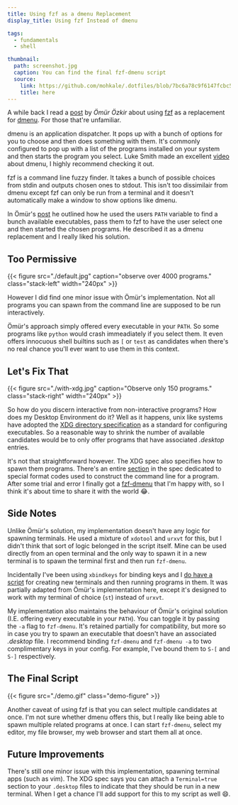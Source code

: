 ```yaml
---
title: Using fzf as a dmenu Replacement
display_title: Using fzf Instead of dmenu

tags:
  - fundamentals
  - shell

thumbnail:
  path: screenshot.jpg
  caption: You can find the final fzf-dmenu script
  source:
    link: https://github.com/mohkale/.dotfiles/blob/7bc6a78c9f6147fcbc58a3543285e9e96b17d282/desktop/xorg/scripts/fzf-dmenu
    title: here
---
```


A while back I read a [post][orig] by *Ömür Özkir* about using [fzf][fzf] as a
replacement for [dmenu][dmenu]. For those that're unfamiliar.

[orig]: https://medium.com/njiuko/using-fzf-instead-of-dmenu-2780d184753f
[ls_vid]: https://www.youtube.com/watch?v=R9m723tAurA
[fzf]: https://github.com/junegunn/fzf
[dmenu]: https://tools.suckless.org/dmenu/

dmenu is an application dispatcher. It pops up with a bunch of options for you to
choose and then does something with them. It's commonly configured to pop up with a
list of the programs installed on your system and then starts the program you select.
Luke Smith made an excellent [video][ls_vid] about dmenu, I highly recommend checking
it out.

fzf is a command line fuzzy finder. It takes a bunch of possible choices from stdin
and outputs chosen ones to stdout. This isn't too dissimilair from dmenu except fzf
can only be run from a terminal and it doesn't automatically make a window to show
options like dmenu.

In Ömür's [post][orig] he outlined how he used the users `PATH` variable to find a
bunch available executables, pass them to fzf to have the user select one and then
started the chosen programs. He described it as a dmenu replacement and I really
liked his solution.

## Too Permissive
{{< figure src="./default.jpg" caption="observe over 4000 programs." class="stack-left" width="240px" >}}

However I did find one minor issue with Ömür's implementation. Not all programs you
can spawn from the command line are supposed to be run interactively.

Ömür's approach simply offered every executable in your `PATH`. So some programs like
`python` would crash immeadiately if you select them. It even offers innocuous shell
builtins such as `[` or `test` as candidates when there's no real chance you'll ever
want to use them in this context.

## Let's Fix That
{{< figure src="./with-xdg.jpg" caption="Observe only 150 programs." class="stack-right" width="240px" >}}

So how do you discern interactive from non-interactive programs? How does my Desktop
Environment do it? Well as it happens, unix like systems have adopted the [XDG
directory specification][dirspec] as a standard for configuring executables. So a
reasonable way to shrink the number of available candidates would be to only offer
programs that have associated *.desktop* entries.

[dirspec]: https://specifications.freedesktop.org/desktop-entry-spec/latest/index.html#introduction

It's not that straightforward however. The XDG spec also specifies how to spawn them
programs. There's an entire [section][Exec] in the spec dedicated to special format
codes used to construct the command line for a program. After some trial and error I
finally got a [fzf-dmenu][fzf-dmenu] that I'm happy with, so I think it's about time
to share it with the world :joy:.

[Exec]: https://specifications.freedesktop.org/desktop-entry-spec/latest/ar01s07.html
[fzf-dmenu]: https://github.com/mohkale/.dotfiles/blob/7bc6a78c9f6147fcbc58a3543285e9e96b17d282/desktop/xorg/scripts/fzf-dmenu

## Side Notes
Unlike Ömür's solution, my implementation doesn't have any logic for spawning
terminals. He used a mixture of `xdotool` and `urxvt` for this, but I didn't think
that sort of logic belonged in the script itself. Mine can be used directly from an
open terminal and the only way to spawn it in a new terminal is to spawn the terminal
first and then run `fzf-dmenu`.

Incidentally I've been using `xbindkeys` for binding keys and I [do have a
script][spawn-term] for creating new terminals and then running programs in them. It
was partially adapted from Ömür's implementation here, except it's designed to work
with my terminal of choice (`st`) instead of `urxvt`.

[spawn-term]: https://github.com/mohkale/.dotfiles/7bc6a78c9f6147fcbc58a3543285e9e96b17d282/master/bin/spawn-term

My implementation also maintains the behaviour of Ömür's original solution (I.E.
offering every executable in your `PATH`). You can toggle it by passing the `-a`
flag to `fzf-dmenu`. It's retained partially for compatibility, but more so in case
you try to spawn an executable that doesn't have an associated *.desktop* file. I
recommend binding `fzf-dmenu` and `fzf-dmenu -a` to two complimentary keys in your
config. For example, I've bound them to `S-[` and `S-]` respectively.

## The Final Script
<style>
  .demo-figure img {
    width: 100%
  }
</style>

{{< figure src="./demo.gif" class="demo-figure" >}}

Another caveat of using fzf is that you can select multiple candidates at once. I'm
not sure whether dmenu offers this, but I really like being able to spawn multiple
related programs at once. I can start `fzf-dmenu`, select my editor, my file browser,
my web browser and start them all at once.

## Future Improvements
There's still one minor issue with this implementation, spawning terminal apps (such
as vim). The XDG spec says you can attach a `Terminal=true` section to your
`.desktop` files to indicate that they should be run in a new terminal. When I get a
chance I'll add support for this to my script as well :smile:.
